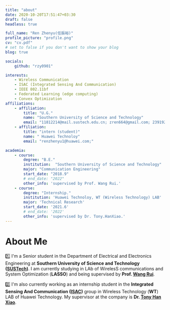 ```yaml
---
title: "about"
date: 2020-10-20T17:51:47+03:30
draft: false
headless: true

full_name: "Ren Zhenyu(任振裕)"
profile_picture: "profile.png"
cv: "cv.pdf"
# set to false if you don't want to show your blog
blog: true

socials:
    github: "rzy0901"

interests:
    - Wireless Communication
    - ISAC (Integrated Sensing And Communication)
    - IEEE 802.11bf
    - Federated Learning (edge computing)
    - Convex Optimization
affiliations:
    - affiliation:
        title: "U.G."
        name: "Southern University of Science and Technology"
        email: "11812214@mail.sustech.edu.cn; zren664@gmail.com; 2391928709@qq.com;"
    - affiliation:
        title: "intern (student)"
        name: " Huawei Technoloy"
        email: "renzhenyu1@huawei.com;"

academia:
    - course:
        degree: "B.E."
        institution:  "Southern University of Science and Technology"
        major: "Communication Engineering"
        start_date: "2018.9"
        # end_date: "2022"
        other_info: 'supervised by Prof. Wang Rui.'
    - course:
        degree: "Internship."
        institution: 'Huawei Technoloy, WT (Wireless Technology) LAB'
        major: 'Technical Research'
        start_date: '2021.6'
        # end_date: '2022'
        other_info: 'supervised by Dr. Tony.HanXiao.'
---
```

# About Me
:one: I'm a Senior student in the Department of Electrical and Electronics Engineering at **Southern University of Science and Technology ([SUSTech](https://www.sustech.edu.cn/))**. I am currently studying in LAb of WirelesS communications and System Optimization (**LASSO**) and being supervised by **Prof. [Wang Rui](https://eee.sustech.edu.cn/p/wangrui/index.html)**.

:two: I'm also currently working as an internship student in the **Integrated Sensing And Communication ([ISAC](https://www.ieee-isac.org/))** group in Wireless Technology (**WT**) LAB of Huawei Technology. My supervisor at the company is **Dr. [Tony Han Xiao](https://scholar.google.com/citations?hl=en&user=cqvSehcAAAAJ)**.

